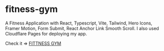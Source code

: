 # fitness-gym
A Fitness Application with React, Typescript, Vite, Tailwind, Hero Icons, Framer Motion, Form Submit, React Anchor Link Smooth Scroll.  I also used Cloudflare Pages for deploying my app.

Check it => <a href="https://bf98cbd4.fitness-gym-c6f.pages.dev">FITTNESS GYM</a>

